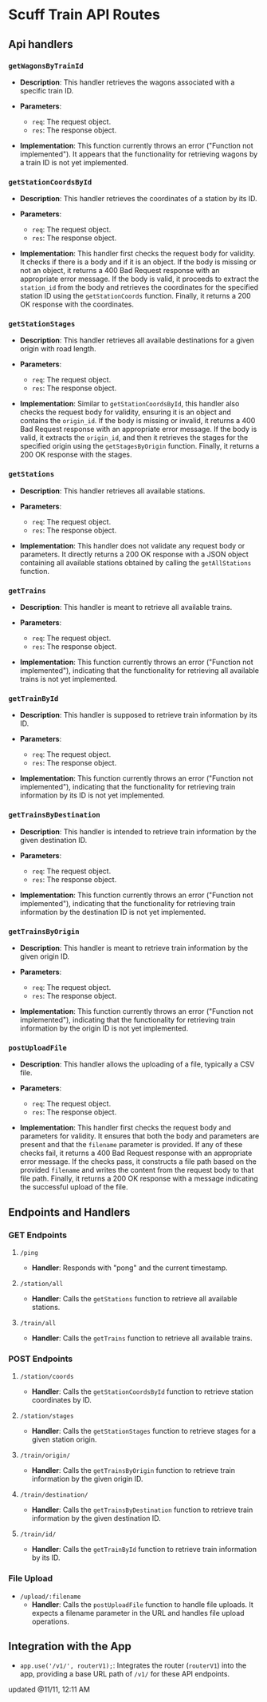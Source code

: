 # Scuff Train API Routes
## Api handlers
### `getWagonsByTrainId`

-   **Description**: This handler retrieves the wagons associated with a specific train ID.
    
-   **Parameters**:
    
    -   `req`: The request object.
    -   `res`: The response object.
-   **Implementation**: This function currently throws an error ("Function not implemented"). It appears that the functionality for retrieving wagons by a train ID is not yet implemented.
    

### `getStationCoordsById`

-   **Description**: This handler retrieves the coordinates of a station by its ID.
    
-   **Parameters**:
    
    -   `req`: The request object.
    -   `res`: The response object.
-   **Implementation**: This handler first checks the request body for validity. It checks if there is a body and if it is an object. If the body is missing or not an object, it returns a 400 Bad Request response with an appropriate error message. If the body is valid, it proceeds to extract the `station_id` from the body and retrieves the coordinates for the specified station ID using the `getStationCoords` function. Finally, it returns a 200 OK response with the coordinates.
    

### `getStationStages`

-   **Description**: This handler retrieves all available destinations for a given origin with road length.
    
-   **Parameters**:
    
    -   `req`: The request object.
    -   `res`: The response object.
-   **Implementation**: Similar to `getStationCoordsById`, this handler also checks the request body for validity, ensuring it is an object and contains the `origin_id`. If the body is missing or invalid, it returns a 400 Bad Request response with an appropriate error message. If the body is valid, it extracts the `origin_id`, and then it retrieves the stages for the specified origin using the `getStagesByOrigin` function. Finally, it returns a 200 OK response with the stages.
    

### `getStations`

-   **Description**: This handler retrieves all available stations.
    
-   **Parameters**:
    
    -   `req`: The request object.
    -   `res`: The response object.
-   **Implementation**: This handler does not validate any request body or parameters. It directly returns a 200 OK response with a JSON object containing all available stations obtained by calling the `getAllStations` function.
    

### `getTrains`

-   **Description**: This handler is meant to retrieve all available trains.
    
-   **Parameters**:
    
    -   `req`: The request object.
    -   `res`: The response object.
-   **Implementation**: This function currently throws an error ("Function not implemented"), indicating that the functionality for retrieving all available trains is not yet implemented.
    

### `getTrainById`

-   **Description**: This handler is supposed to retrieve train information by its ID.
    
-   **Parameters**:
    
    -   `req`: The request object.
    -   `res`: The response object.
-   **Implementation**: This function currently throws an error ("Function not implemented"), indicating that the functionality for retrieving train information by its ID is not yet implemented.
    

### `getTrainsByDestination`

-   **Description**: This handler is intended to retrieve train information by the given destination ID.
    
-   **Parameters**:
    
    -   `req`: The request object.
    -   `res`: The response object.
-   **Implementation**: This function currently throws an error ("Function not implemented"), indicating that the functionality for retrieving train information by the destination ID is not yet implemented.
    

### `getTrainsByOrigin`

-   **Description**: This handler is meant to retrieve train information by the given origin ID.
    
-   **Parameters**:
    
    -   `req`: The request object.
    -   `res`: The response object.
-   **Implementation**: This function currently throws an error ("Function not implemented"), indicating that the functionality for retrieving train information by the origin ID is not yet implemented.
    

### `postUploadFile`

-   **Description**: This handler allows the uploading of a file, typically a CSV file.
    
-   **Parameters**:
    
    -   `req`: The request object.
    -   `res`: The response object.
-   **Implementation**: This handler first checks the request body and parameters for validity. It ensures that both the body and parameters are present and that the `filename` parameter is provided. If any of these checks fail, it returns a 400 Bad Request response with an appropriate error message. If the checks pass, it constructs a file path based on the provided `filename` and writes the content from the request body to that file path. Finally, it returns a 200 OK response with a message indicating the successful upload of the file.
    

## Endpoints and Handlers

### GET Endpoints

1.  `/ping`
    
    -   **Handler**: Responds with "pong" and the current timestamp.
2.  `/station/all`
    
    -   **Handler**: Calls the `getStations` function to retrieve all available stations.
3.  `/train/all`
    
    -   **Handler**: Calls the `getTrains` function to retrieve all available trains.

### POST Endpoints

1.  `/station/coords`
    
    -   **Handler**: Calls the `getStationCoordsById` function to retrieve station coordinates by ID.
2.  `/station/stages`
    
    -   **Handler**: Calls the `getStationStages` function to retrieve stages for a given station origin.
3.  `/train/origin/`
    
    -   **Handler**: Calls the `getTrainsByOrigin` function to retrieve train information by the given origin ID.
4.  `/train/destination/`
    
    -   **Handler**: Calls the `getTrainsByDestination` function to retrieve train information by the given destination ID.
5.  `/train/id/`
    
    -   **Handler**: Calls the `getTrainById` function to retrieve train information by its ID.

### File Upload

-   `/upload/:filename`
    -   **Handler**: Calls the `postUploadFile` function to handle file uploads. It expects a filename parameter in the URL and handles file upload operations.

## Integration with the App

-   `app.use('/v1/', routerV1);`: Integrates the router (`routerV1`) into the app, providing a base URL path of `/v1/` for these API endpoints.

updated @11/11, 12:11 AM